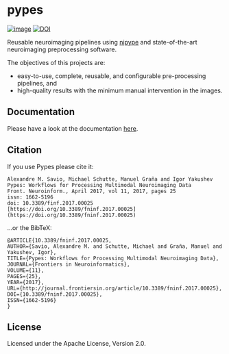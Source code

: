 # pypes

[![image](https://readthedocs.org/projects/neuro-pypes/badge/?version=latest)](http://neuro-pypes.readthedocs.io)
[![DOI](https://zenodo.org/badge/46623736.svg)](https://zenodo.org/badge/latestdoi/46623736)

Reusable neuroimaging pipelines using [nipype](http://nipype.readthedocs.io/) and state-of-the-art
neuroimaging preprocessing software.

The objectives of this projects are:

- easy-to-use, complete, reusable, and configurable pre-processing pipelines, and
- high-quality results with the minimum manual intervention in the images.


## Documentation

Please have a look at the documentation [here](http://neuro-pypes.readthedocs.io).

## Citation

If you use Pypes please cite it:

```
Alexandre M. Savio, Michael Schutte, Manuel Graña and Igor Yakushev
Pypes: Workflows for Processing Multimodal Neuroimaging Data
Front. Neuroinform., April 2017, vol 11, 2017, pages 25
issn: 1662-5196
doi: 10.3389/finf.2017.00025
[https://doi.org/10.3389/fninf.2017.00025](https://doi.org/10.3389/fninf.2017.00025)
```

...or the BibTeX:
```
@ARTICLE{10.3389/fninf.2017.00025,
AUTHOR={Savio, Alexandre M. and Schutte, Michael and Graña, Manuel and Yakushev, Igor},
TITLE={Pypes: Workflows for Processing Multimodal Neuroimaging Data},
JOURNAL={Frontiers in Neuroinformatics},
VOLUME={11},
PAGES={25},
YEAR={2017},
URL={http://journal.frontiersin.org/article/10.3389/fninf.2017.00025},
DOI={10.3389/fninf.2017.00025},
ISSN={1662-5196}
}
```

## License

Licensed under the Apache License, Version 2.0.
